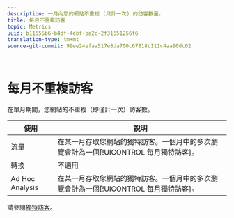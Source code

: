 ```yaml
---
description: 一月內您的網站不重複 (只計一次) 的訪客數量。
title: 每月不重複訪客
topic: Metrics
uuid: b11555b6-b4df-4ebf-ba2c-2f31651256f6
translation-type: tm+mt
source-git-commit: 99ee24efaa517e8da700c67818c111c4aa90dc02

---
```



# 每月不重複訪客

在單月期間，您網站的不重複（即僅計一次）訪客數。

| 使用 | 說明 |
|---|---|
| 流量 | 在某一月存取您網站的獨特訪客。一個月中的多次瀏覽會計為一個[!UICONTROL 每月獨特訪客]。 |
| 轉換 | 不適用 |
| Ad Hoc Analysis | 在某一月存取您網站的獨特訪客。一個月中的多次瀏覽會計為一個[!UICONTROL 每月獨特訪客]。 |

請參閱[獨特訪客](/help/components/c-variables/c-metrics/metrics-unique-visitors.md)。

